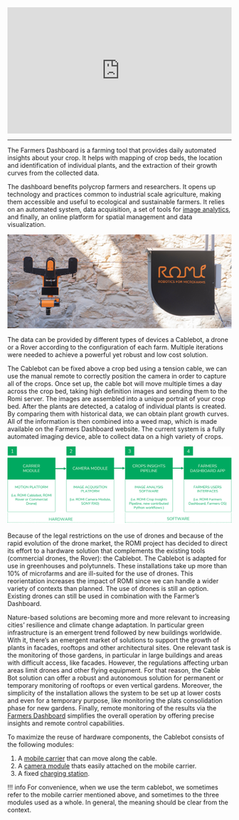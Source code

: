 <style>.embed-container { position: relative; padding-bottom: 56.25%; height: 0; overflow: hidden; max-width: 100%; } .embed-container iframe, .embed-container object, .embed-container embed { position: absolute; top: 0; left: 0; width: 100%; height: 100%; }</style><div class='embed-container'><iframe src='https://www.youtube.com/embed//_5Zw77hQ8Sc' frameborder='0' allowfullscreen></iframe></div>

---

The Farmers Dashboard is a farming tool that provides daily automated insights about your crop. It helps with mapping of crop beds, the location and identification of individual plants, and the extraction of their growth curves from the collected data.  

The dashboard benefits polycrop farmers and researchers. It opens up technology and practices common to industrial scale agriculture, making them accessible and useful to ecological and sustainable farmers. It relies on an automated system, data acquisition, a set of tools for [image analytics](pipeline.md), and finally, an online platform for spatial management and data visualization.

![](/assets/images/farmersDashboard/Cablebot_cover.jpg)

The data can be provided by different types of devices a Cablebot, a drone or a Rover according to the configuration of each farm. Multiple iterations were needed to achieve a powerful yet robust and low cost solution.

The Cablebot can be fixed above a crop bed using a tension cable, we can use the manual remote to correctly position the camera in order to capture all of the crops. Once set up, the cable bot will move multiple times a day across the crop bed, taking high definition images and sending them to the Romi server. The images are assembled into a unique portrait of your crop bed. After the plants are detected, a catalog of individual plants is created. By comparing them with historical data, we can obtain plant growth curves. All of the information is then combined into a weed map, which is made available on the Farmers Dashboard website. The current system is a fully automated imaging device, able to collect data on a high variety of crops.

![](/assets/images/farmersDashboard/farmers_dashboard_overview.png)

Because of the legal restrictions on the use of drones and because of the rapid evolution of the drone market, the ROMI project has decided to direct its effort to a hardware solution that complements the existing tools (commercial drones, the Rover): the Cablebot. The Cablebot is adapted for use in greenhouses and polytunnels. These installations take up more than 10% of microfarms and are ill-suited for the use of drones. This reorientation increases the impact of ROMI since we can handle a wider variety of contexts than planned. The use of drones is still an option. Existing drones can still be used in combination with the Farmer’s Dashboard. 

Nature-based solutions are becoming more and more relevant to increasing cities’ resilience and climate change adaptation. In particular green infrastructure is an emergent trend followed by new buildings worldwide. With it, there’s an emergent market of solutions to support the growth of plants in facades, rooftops and other architectural sites. One relevant task is the monitoring of those gardens, in particular in large buildings and areas with difficult access, like facades. However, the regulations affecting urban areas limit drones and other flying equipment. For that reason, the Cable Bot solution can offer a robust and autonomous solution for permanent or temporary monitoring of rooftops or even vertical gardens. Moreover, the simplicity of the installation allows the system to be set up at lower costs and even for a temporary purpose, like monitoring the plats consolidation phase for new gardens. Finally, remote monitoring of the results via the [Farmers Dashboard](app.md) simplifies the overall operation by offering precise insights and remote control capabilities.

To maximize the reuse of hardware components, the Cablebot consists of the following modules:

1. A [mobile carrier](bot.md) that can move along the cable.
2. A [camera module](camera.md) thats easily attached on the mobile carrier.
3. A fixed [charging station](station.md).

!!! info
	For convenience, when we use the term cablebot, we sometimes refer to the mobile carrier mentioned above, and sometimes to the three modules used as a whole. In general, the meaning should be clear from the context.

